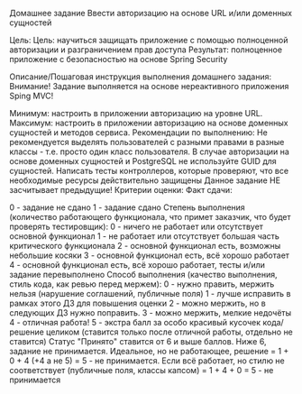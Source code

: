 Домашнее задание
Ввести авторизацию на основе URL и/или доменных сущностей

Цель:
Цель: научиться защищать приложение с помощью полноценной авторизации и разграничением прав доступа
Результат: полноценное приложение с безопасностью на основе Spring Security

Описание/Пошаговая инструкция выполнения домашнего задания:
Внимание! Задание выполняется на основе нереактивного приложения Sping MVC!

Минимум: настроить в приложении авторизацию на уровне URL.
Максимум: настроить в приложении авторизацию на основе доменных сущностей и методов сервиса. Рекомендации по выполнению:
Не рекомендуется выделять пользователей с разными правами в разные классы - т.е. просто один класс пользователя.
В случае авторизации на основе доменных сущностей и PostgreSQL не используйте GUID для сущностей.
Написать тесты контроллеров, которые проверяют, что все необходимые ресурсы действительно защищены Данное задание НЕ засчитывает предыдущие!
Критерии оценки:
Факт сдачи:

0 - задание не сдано
1 - задание сдано Степень выполнения (количество работающего функционала, что примет заказчик, что будет проверять тестировщик):
0 - ничего не работает или отсутствует основной функционал
1 - не работает или отсутствует большая часть критического функционала
2 - основной функционал есть, возможны небольшие косяки
3 - основной функционал есть, всё хорошо работает
4 - основной функционал есть, всё хорошо работает, тесты и/или задание перевыполнено Способ выполнения (качество выполнения, стиль кода, как ревью перед мержем):
0 - нужно править, мержить нельзя (нарушение соглашений, публичные поля)
1 - лучше исправить в рамках этого ДЗ для повышения оценки
2 - можно мержить, но в следующих ДЗ нужно поправить.
3 - можно мержить, мелкие недочёты
4 - отличная работа!
5 - экстра балл за особо красивый кусочек кода/решение целиком (ставится только после отличной работы, отдельно не ставится) Статус "Принято" ставится от 6 и выше баллов. Ниже 6, задание не принимается. Идеальное, но не работающее, решение = 1 + 0 + 4 (+4 а не 5) = 5 - не принимается. Если всё работает, но стилю не соответствует (публичные поля, классы капсом) = 1 + 4 + 0 = 5 - не принимается